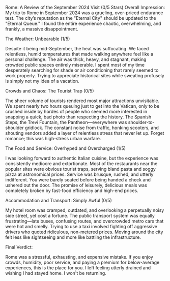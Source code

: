 Rome: A Review of the September 2024 Visit (0/5 Stars)
Overall Impression: My trip to Rome in September 2024 was a grueling, over-priced endurance test. The city’s reputation as the "Eternal City" should be updated to the "Eternal Queue." I found the entire experience chaotic, overwhelming, and frankly, a massive disappointment.

The Weather: Unbearable (1/5)

Despite it being mid-September, the heat was suffocating. We faced relentless, humid temperatures that made walking anywhere feel like a personal challenge. The air was thick, heavy, and stagnant, making crowded public spaces entirely miserable. I spent most of my time desperately searching for shade or air conditioning that rarely seemed to work properly. Trying to appreciate historical sites while sweating profusely is simply not my idea of a vacation.

Crowds and Chaos: The Tourist Trap (0/5)

The sheer volume of tourists rendered most major attractions unvisitable. We spent nearly two hours queuing just to get into the Vatican, only to be crushed inside by hordes of people who seemed more interested in snapping a quick, bad photo than respecting the history. The Spanish Steps, the Trevi Fountain, the Pantheon—everywhere was shoulder-to-shoulder gridlock. The constant noise from traffic, honking scooters, and shouting vendors added a layer of relentless stress that never let up. Forget romance; this was high-stress urban warfare.

The Food and Service: Overhyped and Overcharged (1/5)

I was looking forward to authentic Italian cuisine, but the experience was consistently mediocre and extortionate. Most of the restaurants near the popular sites were obvious tourist traps, serving bland pasta and soggy pizza at astronomical prices. Service was brusque, rushed, and utterly indifferent. You were barely seated before being handed a check and ushered out the door. The promise of leisurely, delicious meals was completely broken by fast-food efficiency and high-end prices.

Accommodation and Transport: Simply Awful (0/5)

My hotel room was cramped, outdated, and overlooking a perpetually noisy side street, yet cost a fortune. The public transport system was equally frustrating—late buses, confusing routes, and overcrowded metro cars that were hot and smelly. Trying to use a taxi involved fighting off aggressive drivers who quoted ridiculous, non-metered prices. Moving around the city felt less like sightseeing and more like battling the infrastructure.

Final Verdict:

Rome was a stressful, exhausting, and expensive mistake. If you enjoy crowds, humidity, poor service, and paying a premium for below-average experiences, this is the place for you. I left feeling utterly drained and wishing I had stayed home. I won't be returning.